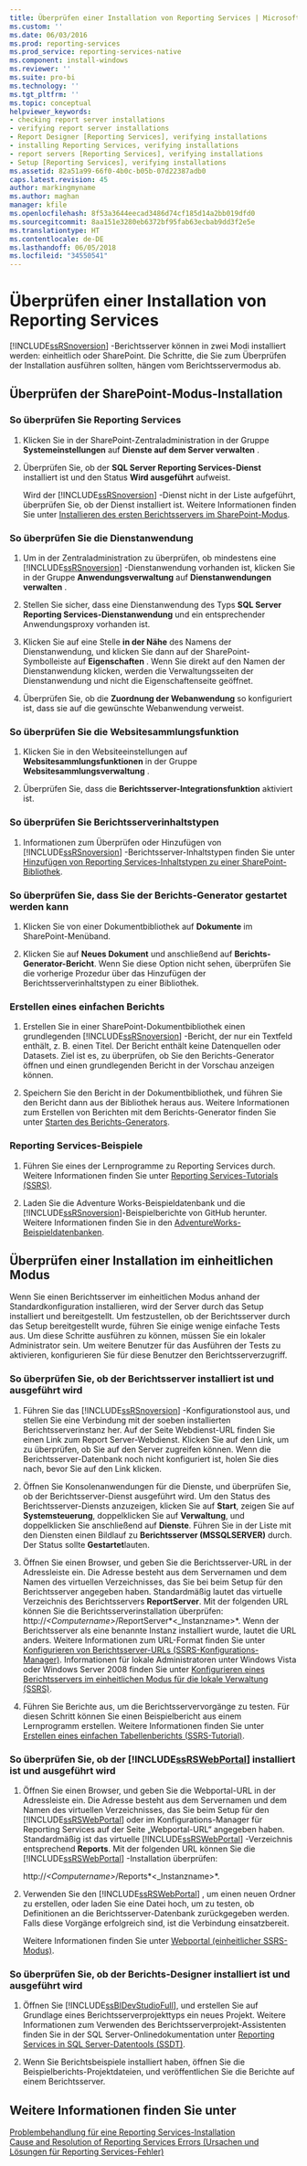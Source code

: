 ```yaml
---
title: Überprüfen einer Installation von Reporting Services | Microsoft-Dokumentation
ms.custom: ''
ms.date: 06/03/2016
ms.prod: reporting-services
ms.prod_service: reporting-services-native
ms.component: install-windows
ms.reviewer: ''
ms.suite: pro-bi
ms.technology: ''
ms.tgt_pltfrm: ''
ms.topic: conceptual
helpviewer_keywords:
- checking report server installations
- verifying report server installations
- Report Designer [Reporting Services], verifying installations
- installing Reporting Services, verifying installations
- report servers [Reporting Services], verifying installations
- Setup [Reporting Services], verifying installations
ms.assetid: 82a51a99-66f0-4b0c-b05b-07d22387adb0
caps.latest.revision: 45
author: markingmyname
ms.author: maghan
manager: kfile
ms.openlocfilehash: 8f53a3644eecad3486d74cf185d14a2bb019dfd0
ms.sourcegitcommit: 8aa151e3280eb6372bf95fab63ecbab9dd3f2e5e
ms.translationtype: HT
ms.contentlocale: de-DE
ms.lasthandoff: 06/05/2018
ms.locfileid: "34550541"
---
```

# <a name="verify-a-reporting-services-installation"></a>Überprüfen einer Installation von Reporting Services
  [!INCLUDE[ssRSnoversion](../../includes/ssrsnoversion-md.md)] -Berichtsserver können in zwei Modi installiert werden: einheitlich oder SharePoint. Die Schritte, die Sie zum Überprüfen der Installation ausführen sollten, hängen vom Berichtsservermodus ab.  
  
##  <a name="bkmk_sharepointmode"></a> Überprüfen der SharePoint-Modus-Installation  
  
### <a name="to-verify-the-reporting-services-service"></a>So überprüfen Sie Reporting Services  
  
1.  Klicken Sie in der SharePoint-Zentraladministration in der Gruppe **Systemeinstellungen** auf **Dienste auf dem Server verwalten** .  
  
2.  Überprüfen Sie, ob der **SQL Server Reporting Services-Dienst** installiert ist und den Status **Wird ausgeführt** aufweist.  
  
     Wird der [!INCLUDE[ssRSnoversion](../../includes/ssrsnoversion-md.md)] -Dienst nicht in der Liste aufgeführt, überprüfen Sie, ob der Dienst installiert ist. Weitere Informationen finden Sie unter [Installieren des ersten Berichtsservers im SharePoint-Modus](http://msdn.microsoft.com/en-us/b29d0f45-0068-4c84-bd7e-5b8a9cd1b538).  
  
### <a name="to-verify-the-service-application"></a>So überprüfen Sie die Dienstanwendung  
  
1.  Um in der Zentraladministration zu überprüfen, ob mindestens eine [!INCLUDE[ssRSnoversion](../../includes/ssrsnoversion-md.md)] -Dienstanwendung vorhanden ist, klicken Sie in der Gruppe **Anwendungsverwaltung** auf **Dienstanwendungen verwalten** .  
  
2.  Stellen Sie sicher, dass eine Dienstanwendung des Typs **SQL Server Reporting Services-Dienstanwendung** und ein entsprechender Anwendungsproxy vorhanden ist.  
  
3.  Klicken Sie auf eine Stelle **in der Nähe** des Namens der Dienstanwendung, und klicken Sie dann auf der SharePoint-Symbolleiste auf **Eigenschaften** .  Wenn Sie direkt auf den Namen der Dienstanwendung klicken, werden die Verwaltungsseiten der Dienstanwendung und nicht die Eigenschaftenseite geöffnet.  
  
4.  Überprüfen Sie, ob die **Zuordnung der Webanwendung** so konfiguriert ist, dass sie auf die gewünschte Webanwendung verweist.  
  
### <a name="to-verify-the-site-collection-feature"></a>So überprüfen Sie die Websitesammlungsfunktion  
  
1.  Klicken Sie in den Websiteeinstellungen auf **Websitesammlungsfunktionen** in der Gruppe **Websitesammlungsverwaltung** .  
  
2.  Überprüfen Sie, dass die **Berichtsserver-Integrationsfunktion** aktiviert ist.  
  
### <a name="to-verify-reporting-server-content-types"></a>So überprüfen Sie Berichtsserverinhaltstypen  
  
1.  Informationen zum Überprüfen oder Hinzufügen von [!INCLUDE[ssRSnoversion](../../includes/ssrsnoversion-md.md)] -Berichtsserver-Inhaltstypen finden Sie unter [Hinzufügen von Reporting Services-Inhaltstypen zu einer SharePoint-Bibliothek](../../reporting-services/report-server-sharepoint/add-reporting-services-content-types-to-a-sharepoint-library.md).  
  
### <a name="to-verify-you-can-launch-report-builder"></a>So überprüfen Sie, dass Sie der Berichts-Generator gestartet werden kann  
  
1.  Klicken Sie von einer Dokumentbibliothek auf **Dokumente** im SharePoint-Menüband.  
  
2.  Klicken Sie auf **Neues Dokument** und anschließend auf **Berichts-Generator-Bericht**. Wenn Sie diese Option nicht sehen, überprüfen Sie die vorherige Prozedur über das Hinzufügen der Berichtsserverinhaltstypen zu einer Bibliothek.  
  
### <a name="create-a-basic-report"></a>Erstellen eines einfachen Berichts  
  
1.  Erstellen Sie in einer SharePoint-Dokumentbibliothek einen grundlegenden [!INCLUDE[ssRSnoversion](../../includes/ssrsnoversion-md.md)] -Bericht, der nur ein Textfeld enthält, z. B. einen Titel. Der Bericht enthält keine Datenquellen oder Datasets. Ziel ist es, zu überprüfen, ob Sie den Berichts-Generator öffnen und einen grundlegenden Bericht in der Vorschau anzeigen können.  
  
2.  Speichern Sie den Bericht in der Dokumentbibliothek, und führen Sie den Bericht dann aus der Bibliothek heraus aus. Weitere Informationen zum Erstellen von Berichten mit dem Berichts-Generator finden Sie unter [Starten des Berichts-Generators](http://msdn.microsoft.com/en-us/8c8c7d2e-b315-418d-bf65-90e7685e4259).  
  
### <a name="reporting-services-samples"></a>Reporting Services-Beispiele  
  
1.  Führen Sie eines der Lernprogramme zu Reporting Services durch. Weitere Informationen finden Sie unter [Reporting Services-Tutorials (SSRS)](../../reporting-services/reporting-services-tutorials-ssrs.md).  
  
2.  Laden Sie die Adventure Works-Beispieldatenbank und die [!INCLUDE[ssRSnoversion](../../includes/ssrsnoversion-md.md)]-Beispielberichte von GitHub herunter. Weitere Informationen finden Sie in den [AdventureWorks-Beispieldatenbanken](https://github.com/Microsoft/sql-server-samples/releases).  
  
##  <a name="bkmk_nativemode"></a> Überprüfen einer Installation im einheitlichen Modus  
 Wenn Sie einen Berichtsserver im einheitlichen Modus anhand der Standardkonfiguration installieren, wird der Server durch das Setup installiert und bereitgestellt. Um festzustellen, ob der Berichtsserver durch das Setup bereitgestellt wurde, führen Sie einige wenige einfache Tests aus. Um diese Schritte ausführen zu können, müssen Sie ein lokaler Administrator sein. Um weitere Benutzer für das Ausführen der Tests zu aktivieren, konfigurieren Sie für diese Benutzer den Berichtsserverzugriff.  
  
### <a name="to-verify-that-the-report-server-is-installed-and-running"></a>So überprüfen Sie, ob der Berichtsserver installiert ist und ausgeführt wird  
  
1.  Führen Sie das [!INCLUDE[ssRSnoversion](../../includes/ssrsnoversion-md.md)] -Konfigurationstool aus, und stellen Sie eine Verbindung mit der soeben installierten Berichtsserverinstanz her. Auf der Seite Webdienst-URL finden Sie einen Link zum Report Server-Webdienst. Klicken Sie auf den Link, um zu überprüfen, ob Sie auf den Server zugreifen können. Wenn die Berichtsserver-Datenbank noch nicht konfiguriert ist, holen Sie dies nach, bevor Sie auf den Link klicken.  
  
2.  Öffnen Sie Konsolenanwendungen für die Dienste, und überprüfen Sie, ob der Berichtsserver-Dienst ausgeführt wird. Um den Status des Berichtsserver-Diensts anzuzeigen, klicken Sie auf **Start**, zeigen Sie auf **Systemsteuerung**, doppelklicken Sie auf **Verwaltung**, und doppelklicken Sie anschließend auf **Dienste**. Führen Sie in der Liste mit den Diensten einen Bildlauf zu **Berichtsserver (MSSQLSERVER)** durch. Der Status sollte **Gestartet**lauten.  
  
3.  Öffnen Sie einen Browser, und geben Sie die Berichtsserver-URL in der Adressleiste ein. Die Adresse besteht aus dem Servernamen und dem Namen des virtuellen Verzeichnisses, das Sie bei beim Setup für den Berichtsserver angegeben haben. Standardmäßig lautet das virtuelle Verzeichnis des Berichtsservers **ReportServer**. Mit der folgenden URL können Sie die Berichtsserverinstallation überprüfen: http://*\<Computername>*/ReportServer*\<_Instanzname>*. Wenn der Berichtsserver als eine benannte Instanz installiert wurde, lautet die URL anders. Weitere Informationen zum URL-Format finden Sie unter [Konfigurieren von Berichtsserver-URLs (SSRS-Konfigurations-Manager)](../../reporting-services/install-windows/configure-report-server-urls-ssrs-configuration-manager.md). Informationen für lokale Administratoren unter Windows Vista oder Windows Server 2008 finden Sie unter [Konfigurieren eines Berichtsservers im einheitlichen Modus für die lokale Verwaltung (SSRS)](../../reporting-services/report-server/configure-a-native-mode-report-server-for-local-administration-ssrs.md).  
  
4.  Führen Sie Berichte aus, um die Berichtsservervorgänge zu testen. Für diesen Schritt können Sie einen Beispielbericht aus einem Lernprogramm erstellen. Weitere Informationen finden Sie unter [Erstellen eines einfachen Tabellenberichts (SSRS-Tutorial)](../../reporting-services/create-a-basic-table-report-ssrs-tutorial.md).  
  
### <a name="to-verify-that-the-includessrswebportalincludesssrswebportalmd-is-installed-and-running"></a>So überprüfen Sie, ob der [!INCLUDE[ssRSWebPortal](../../includes/ssrswebportal.md)] installiert ist und ausgeführt wird  
  
1.  Öffnen Sie einen Browser, und geben Sie die Webportal-URL in der Adressleiste ein. Die Adresse besteht aus dem Servernamen und dem Namen des virtuellen Verzeichnisses, das Sie beim Setup für den [!INCLUDE[ssRSWebPortal](../../includes/ssrswebportal.md)] oder im Konfigurations-Manager für Reporting Services auf der Seite „Webportal-URL“ angegeben haben. Standardmäßig ist das virtuelle [!INCLUDE[ssRSWebPortal](../../includes/ssrswebportal.md)] -Verzeichnis entsprechend **Reports**. Mit der folgenden URL können Sie die [!INCLUDE[ssRSWebPortal](../../includes/ssrswebportal.md)] -Installation überprüfen:  
  
     http://*\<Computername>*/Reports*\<_Instanzname>*.  
  
2.  Verwenden Sie den [!INCLUDE[ssRSWebPortal](../../includes/ssrswebportal.md)] , um einen neuen Ordner zu erstellen, oder laden Sie eine Datei hoch, um zu testen, ob Definitionen an die Berichtsserver-Datenbank zurückgegeben werden. Falls diese Vorgänge erfolgreich sind, ist die Verbindung einsatzbereit.  
  
     Weitere Informationen finden Sie unter [Webportal (einheitlicher SSRS-Modus)](http://msdn.microsoft.com/en-us/7349e626-6ed5-4d21-b05f-cf042ad9ad70).  
  
### <a name="to-verify-that-report-designer-is-installed-and-running"></a>So überprüfen Sie, ob der Berichts-Designer installiert ist und ausgeführt wird  
  
1.  Öffnen Sie [!INCLUDE[ssBIDevStudioFull](../../includes/ssbidevstudiofull-md.md)], und erstellen Sie auf Grundlage eines Berichtsserverprojekttyps ein neues Projekt. Weitere Informationen zum Verwenden des Berichtsserverprojekt-Assistenten finden Sie in der SQL Server-Onlinedokumentation unter [Reporting Services in SQL Server-Datentools (SSDT)](../../reporting-services/tools/reporting-services-in-sql-server-data-tools-ssdt.md).  
  
2.  Wenn Sie Berichtsbeispiele installiert haben, öffnen Sie die Beispielberichts-Projektdateien, und veröffentlichen Sie die Berichte auf einem Berichtsserver.  
  
## <a name="see-also"></a>Weitere Informationen finden Sie unter  
 [Problembehandlung für eine Reporting Services-Installation](../../reporting-services/install-windows/troubleshoot-a-reporting-services-installation.md)   
 [Cause and Resolution of Reporting Services Errors (Ursachen und Lösungen für Reporting Services-Fehler)](../../reporting-services/troubleshooting/cause-and-resolution-of-reporting-services-errors.md)  
  
  
